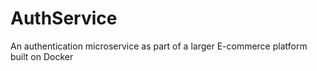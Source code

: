 # AuthService
An authentication microservice as part of a larger E-commerce platform built on Docker

